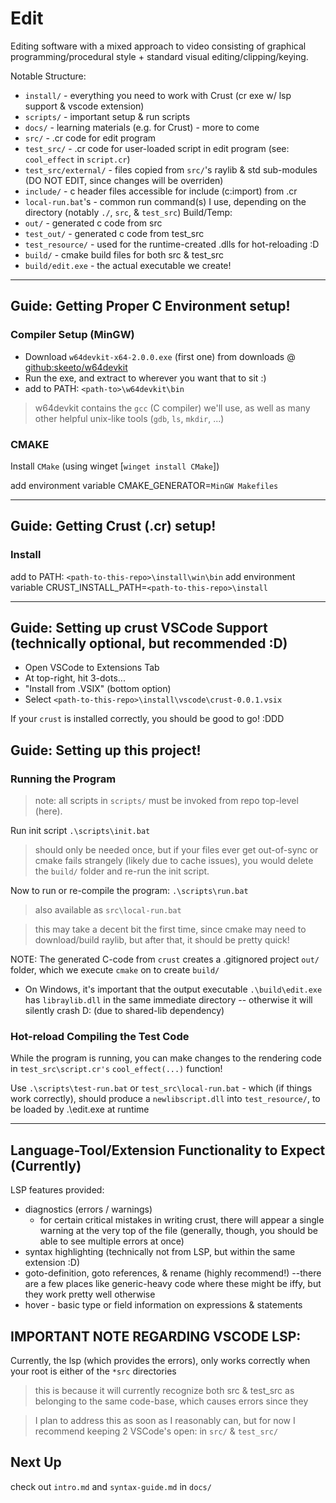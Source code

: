 # Edit

Editing software with a mixed approach to video consisting of graphical programming/procedural style + standard visual editing/clipping/keying.

Notable Structure:
* `install/`           - everything you need to work with Crust (cr exe w/ lsp support & vscode extension)
* `scripts/`           - important setup & run scripts
* `docs/`              - learning materials (e.g. for Crust) - more to come
* `src/`               - .cr code for edit program
* `test_src/`          - .cr code for user-loaded script in edit program (see: `cool_effect` in `script.cr`)
* `test_src/external/` - files copied from `src/`'s raylib & std sub-modules (DO NOT EDIT, since changes will be overriden)
* `include/`           - c header files accessible for include (c:import) from .cr
* `local-run.bat`'s    - common run command(s) I use, depending on the directory (notably `./`, `src`, & `test_src`)
Build/Temp:
* `out/`               - generated c code from src
* `test_out/`          - generated c code from test_src
* `test_resource/`     - used for the runtime-created .dlls for hot-reloading :D
* `build/`             - cmake build files for both src & test_src
* `build/edit.exe`     - the actual executable we create!
---

## Guide: Getting Proper C Environment setup!

### Compiler Setup (MinGW)
* Download `w64devkit-x64-2.0.0.exe` (first one) from downloads @ [github:skeeto/w64devkit](https://github.com/skeeto/w64devkit/releases)
* Run the exe, and extract to wherever you want that to sit :)
* add to PATH: `<path-to>\w64devkit\bin`

> w64devkit contains the `gcc` (C compiler) we'll use, as well as many other helpful unix-like tools (`gdb`, `ls`, `mkdir`, ...)

### CMAKE
Install `CMake` (using winget [`winget install CMake`])

add environment variable
CMAKE_GENERATOR=`MinGW Makefiles`

---

## Guide: Getting Crust (.cr) setup!

### Install
add to PATH: `<path-to-this-repo>\install\win\bin`
add environment variable
CRUST_INSTALL_PATH=`<path-to-this-repo>\install`

---

## Guide: Setting up crust VSCode Support (technically optional, but recommended :D)
* Open VSCode to Extensions Tab
* At top-right, hit 3-dots...
* "Install from .VSIX" (bottom option)
* Select `<path-to-this-repo>\install\vscode\crust-0.0.1.vsix`

If your `crust` is installed correctly, you should be good to go! :DDD

## Guide: Setting up this project!

### Running the Program

> note: all scripts in `scripts/` must be invoked from repo top-level (here).

Run init script
`.\scripts\init.bat`

> should only be needed once, but if your files ever get out-of-sync or cmake fails strangely (likely due to cache issues), you would delete the `build/` folder and re-run the init script.

Now to run or re-compile the program:
`.\scripts\run.bat`
> also available as `src\local-run.bat`

> this may take a decent bit the first time, since cmake may need to download/build raylib, but after that, it should be pretty quick!

NOTE: The generated C-code from `crust` creates a .gitignored project `out/` folder, which we execute `cmake` on to create `build/`
* On Windows, it's important that the output executable `.\build\edit.exe` has `libraylib.dll` in the same immediate directory -- otherwise it will silently crash D: (due to shared-lib dependency)

### Hot-reload Compiling the Test Code

While the program is running, you can make changes to the rendering code in `test_src\script.cr's` `cool_effect(...)` function!

Use `.\scripts\test-run.bat` or `test_src\local-run.bat` - which (if things work correctly), should produce a `newlibscript.dll` into `test_resource/`, to be loaded by .\edit.exe at runtime

---

## Language-Tool/Extension Functionality to Expect (Currently)
LSP features provided:
* diagnostics (errors / warnings)
    - for certain critical mistakes in writing crust, there will appear a single warning at the very top of the file (generally, though, you should be able to see multiple errors at once)
* syntax highlighting (technically not from LSP, but within the same extension :D)
* goto-definition, goto references, & rename (highly recommend!)  --there are a few places like generic-heavy code where these might be iffy, but they work pretty well otherwise
* hover - basic type or field information on expressions & statements

## IMPORTANT NOTE REGARDING VSCODE LSP:
Currently, the lsp (which provides the errors), only works correctly when your root is either of the `*src` directories
> this is because it will currently recognize both src & test_src as belonging to the same code-base, which causes errors since they 

> I plan to address this as soon as I reasonably can, but for now I recommend keeping 2 VSCode's open: in `src/` & `test_src/`

## Next Up

check out `intro.md` and `syntax-guide.md` in `docs/`
